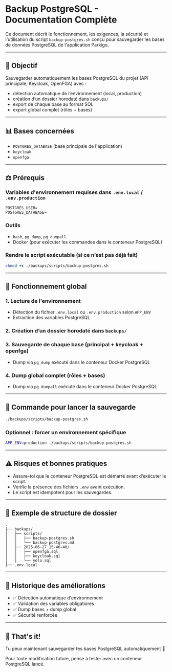 
# Backup PostgreSQL - Documentation Complète

Ce document décrit le fonctionnement, les exigences, la sécurité et l'utilisation du script `backup-postgres.sh` conçu pour sauvegarder les bases de données PostgreSQL de l'application Parkigo.

---

## 📄 Objectif

Sauvegarder automatiquement les bases PostgreSQL du projet (API principale, Keycloak, OpenFGA) avec :

- détection automatique de l’environnement (local, production)
- création d’un dossier horodaté dans `backups/`
- export de chaque base au format SQL
- export global complet (rôles + bases)

---

## 📊 Bases concernées

- `POSTGRES_DATABASE` (base principale de l'application)
- `keycloak`
- `openfga`

---

## ⚖️ Prérequis

### Variables d'environnement requises dans `.env.local` / `.env.production`

```env
POSTGRES_USER=
POSTGRES_DATABASE=
```

### Outils

- `bash`, `pg_dump`, `pg_dumpall`
- Docker (pour exécuter les commandes dans le conteneur PostgreSQL)

### Rendre le script exécutable (si ce n’est pas déjà fait)

```bash
chmod +x ./backups/scripts/backup-postgres.sh
```

---

## 🔄 Fonctionnement global

### 1. Lecture de l'environnement

- Détection du fichier `.env.local` ou `.env.production` selon `APP_ENV`
- Extraction des variables PostgreSQL

### 2. Création d’un dossier horodaté dans `backups/`

### 3. Sauvegarde de chaque base (principal + keycloak + openfga)

- Dump via `pg_dump` exécuté dans le conteneur Docker PostgreSQL

### 4. Dump global complet (rôles + bases)

- Dump via `pg_dumpall` exécuté dans le conteneur Docker PostgreSQL

---

## 🚧 Commande pour lancer la sauvegarde

```bash
./backups/scripts/backup-postgres.sh
```

### Optionnel : forcer un environnement spécifique

```bash
APP_ENV=production ./backups/scripts/backup-postgres.sh
```

---

## ⚠️ Risques et bonnes pratiques

- Assure-toi que le conteneur PostgreSQL est démarré avant d’exécuter le script.
- Vérifie la présence des fichiers `.env` avant exécution.
- Le script est idempotent pour les sauvegardes.

---

## 📃 Exemple de structure de dossier

```
.
├── backups/
│   ├── scripts/
│   │   ├── backup-postgres.sh
│   │   └── backup-postgres.md
│   ├── 2025-06-27_15-46-40/
│   │   ├── openfga.sql
│   │   ├── keycloak.sql
│   │   └── yolo.sql
├── .env.local
```

---

## 📅 Historique des améliorations

- ✅ Détection automatique d'environnement
- ✅ Validation des variables obligatoires
- ✅ Dump bases + dump global
- ✅ Sécurité renforcée

---

## 🎉 That's it!

Tu peux maintenant sauvegarder tes bases PostgreSQL automatiquement 🚀

Pour toute modification future, pense à tester avec un conteneur PostgreSQL lancé.
